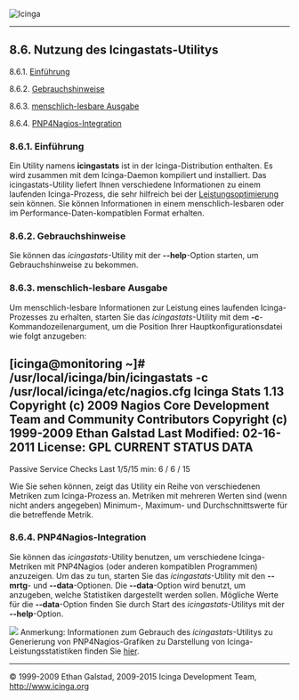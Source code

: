  ![Icinga](../images/logofullsize.png "Icinga") 

* * * * *

8.6. Nutzung des Icingastats-Utilitys
-------------------------------------

8.6.1. [Einführung](icingastats.md#introduction)

8.6.2. [Gebrauchshinweise](icingastats.md#usageinfo)

8.6.3. [menschlich-lesbare Ausgabe](icingastats.md#output)

8.6.4. [PNP4Nagios-Integration](icingastats.md#integration)

### 8.6.1. Einführung

Ein Utility namens **icingastats** ist in der Icinga-Distribution
enthalten. Es wird zusammen mit dem Icinga-Daemon kompiliert und
installiert. Das icingastats-Utility liefert Ihnen verschiedene
Informationen zu einem laufenden Icinga-Prozess, die sehr hilfreich bei
der
[Leistungsoptimierung](tuning.md "8.3. Icinga für maximale Leistung optimieren")
sein können. Sie können Informationen in einem menschlich-lesbaren oder
im Performance-Daten-kompatiblen Format erhalten.

### 8.6.2. Gebrauchshinweise

Sie können das *icingastats*-Utility mit der **--help**-Option starten,
um Gebrauchshinweise zu bekommen.

### 8.6.3. menschlich-lesbare Ausgabe

Um menschlich-lesbare Informationen zur Leistung eines laufenden
Icinga-Prozesses zu erhalten, starten Sie das *icingastats*-Utility mit
dem **-c**-Kommandozeilenargument, um die Position Ihrer
Hauptkonfigurationsdatei wie folgt anzugeben:

[icinga@monitoring ~]# /usr/local/icinga/bin/icingastats -c /usr/local/icinga/etc/nagios.cfg
Icinga Stats 1.13
Copyright (c) 2009 Nagios Core Development Team and Community Contributors
Copyright (c) 1999-2009 Ethan Galstad
Last Modified: 02-16-2011
License: GPL
CURRENT STATUS DATA
------------------------------------------------------




Passive Service Checks Last 1/5/15 min: 6 / 6 / 15


</code></pre>

Wie Sie sehen können, zeigt das Utility ein Reihe von verschiedenen
Metriken zum Icinga-Prozess an. Metriken mit mehreren Werten sind (wenn
nicht anders angegeben) Minimum-, Maximum- und Durchschnittswerte für
die betreffende Metrik.

### 8.6.4. PNP4Nagios-Integration

Sie können das *icingastats*-Utility benutzen, um verschiedene
Icinga-Metriken mit PNP4Nagios (oder anderen kompatiblen Programmen)
anzuzeigen. Um das zu tun, starten Sie das *icingastats*-Utility mit den
**--mrtg**- und **--data**-Optionen. Die **--data**-Option wird benutzt,
um anzugeben, welche Statistiken dargestellt werden sollen. Mögliche
Werte für die **--data**-Option finden Sie durch Start des
*icingastats*-Utilitys mit der **--help**-Option.

![](../images/note.gif) Anmerkung: Informationen zum Gebrauch des
*icingastats*-Utilitys zu Generierung von PNP4Nagios-Grafiken zu
Darstellung von Icinga-Leistungsstatistiken finden Sie
[hier](perfgraphs.md "8.7. Grafische Darstellung von Performance-Informationen mit PNP4Nagios").

* * * * *


© 1999-2009 Ethan Galstad, 2009-2015 Icinga Development Team,
http://www.icinga.org
